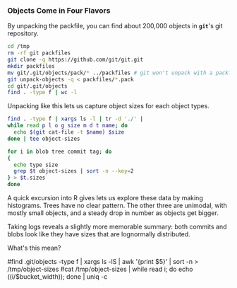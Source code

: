 ### Objects Come in Four Flavors

By unpacking the packfile, you can find
about 200,000 objects in **`git`**'s git repository.

```bash
cd /tmp
rm -rf git packfiles
git clone -q https://github.com/git/git.git
mkdir packfiles
mv git/.git/objects/pack/* ../packfiles # git won't unpack with a packfile in the repo
git unpack-objects -q < packfiles/*.pack
cd git/.git/objects
find . -type f | wc -l
```

Unpacking like this lets us capture object sizes for each object types.

```bash
find . -type f | xargs ls -l | tr -d './' |
while read p l o g size m d t name; do
  echo $(git cat-file -t $name) $size
done | tee object-sizes

for i in blob tree commit tag; do
{
  echo type size
  grep $t object-sizes | sort -n --key=2
} > $t.sizes
done
```

A quick excursion into R gives lets us explore these data by making histograms.
Trees have no clear pattern.
The other three are unimodal, with mostly small objects,
and a steady drop in number as objects get bigger.

Taking logs reveals a slightly more memorable summary:
both commits and blobs look like they have sizes that are lognormally distributed.

What's this mean?

#find .git/objects -type f | xargs ls -lS | awk '{print $5}' | sort -n > /tmp/object-sizes
#cat /tmp/object-sizes | while read i; do echo $(($i/$bucket_width)); done | uniq -c


